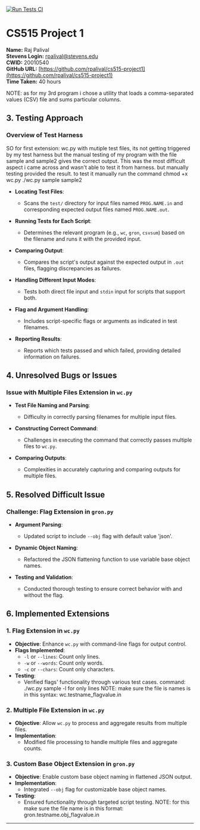 [![Run Tests CI](https://github.com/rpalival/cs515-project1/actions/workflows/test.yml/badge.svg?branch=main)](https://github.com/rpalival/cs515-project1/actions/workflows/test.yml)
# CS515 Project 1

**Name:** Raj Palival  
**Stevens Login:** rpalival@stevens.edu  
**CWID:** 20010540  
**GitHub URL:** [https://github.com/rpalival/cs515-project1](https://github.com/rpalival/cs515-project1)  
**Time Taken:** 40 hours  

NOTE: as for my 3rd program i chose a utility that loads a comma-separated values (CSV) file and sums particular columns.
## 3. Testing Approach

### Overview of Test Harness
SO for first extension: wc.py with mutiple test files, its not getting triggered by my test harness but the manual testing of my program with the file sample and sample2 gives the correct output. This was the most difficult aspect i came across and wasn't able to test it from harness. but manually testing provided the result.
to test it manually run the command
chmod +x wc.py
./wc.py sample sample2

- **Locating Test Files**:
  - Scans the `test/` directory for input files named `PROG.NAME.in` and corresponding expected output files named `PROG.NAME.out`.
  
- **Running Tests for Each Script**:
  - Determines the relevant program (e.g., `wc`, `gron`, `csvsum`) based on the filename and runs it with the provided input.

- **Comparing Output**:
  - Compares the script's output against the expected output in `.out` files, flagging discrepancies as failures.

- **Handling Different Input Modes**:
  - Tests both direct file input and `stdin` input for scripts that support both.

- **Flag and Argument Handling**:
  - Includes script-specific flags or arguments as indicated in test filenames.

- **Reporting Results**:
  - Reports which tests passed and which failed, providing detailed information on failures.

## 4. Unresolved Bugs or Issues

### Issue with Multiple Files Extension in `wc.py`

- **Test File Naming and Parsing**:
  - Difficulty in correctly parsing filenames for multiple input files.

- **Constructing Correct Command**:
  - Challenges in executing the command that correctly passes multiple files to `wc.py`.

- **Comparing Outputs**:
  - Complexities in accurately capturing and comparing outputs for multiple files.

## 5. Resolved Difficult Issue

### Challenge: Flag Extension in `gron.py`

- **Argument Parsing**:
  - Updated script to include `--obj` flag with default value 'json'.

- **Dynamic Object Naming**:
  - Refactored the JSON flattening function to use variable base object names.

- **Testing and Validation**:
  - Conducted thorough testing to ensure correct behavior with and without the flag.

## 6. Implemented Extensions

### 1. Flag Extension in `wc.py`

- **Objective**: Enhance `wc.py` with command-line flags for output control.
- **Flags Implemented**:
  - `-l` or `--lines`: Count only lines.
  - `-w` or `--words`: Count only words.
  - `-c` or `--chars`: Count only characters.
- **Testing**:
  - Verified flags' functionality through various test cases.
command: ./wc.py sample -l for only lines
NOTE: make sure the file is names is in this syntax: 
wc.testname_flagvalue.in

### 2. Multiple File Extension in `wc.py`

- **Objective**: Allow `wc.py` to process and aggregate results from multiple files.
- **Implementation**:
  - Modified file processing to handle multiple files and aggregate counts.

### 3. Custom Base Object Extension in `gron.py`

- **Objective**: Enable custom base object naming in flattened JSON output.
- **Implementation**:
  - Integrated `--obj` flag for customizable base object names.
- **Testing**:
  - Ensured functionality through targeted script testing.
NOTE: for this make sure the file name is in this format:
gron.testname.obj_flagvalue.in
---